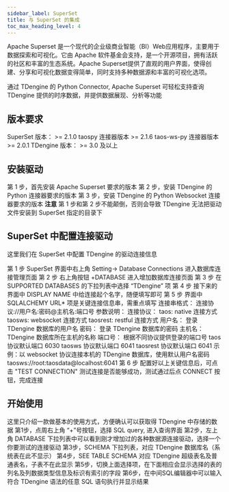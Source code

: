 ```yaml
---
sidebar_label: SuperSet
title: 与 SuperSet 的集成
toc_max_heading_level: 4
---
```

‌Apache Superset‌ 是一个现代的企业级商业智能（BI）Web应用程序，主要用于数据探索和可视化。它由 Apache 软件基金会支持，是一个开源项目，拥有活跃的社区和丰富的生态系统。Apache Superset提供了直观的用户界面，使得创建、分享和可视化数据变得简单，同时支持多种数据源和丰富的可视化选项‌。

通过 TDengine 的 Python Connector, ‌Apache Superset‌ 可轻松支持查询 TDengine 提供的时序数据，并提供数据展现、分析等功能

## 版本要求
SuperSet 版本： >= 2.1.0
taospy 连接器版本 >= 2.1.6
taos-ws-py 连接器版本 >= 2.0.1
TDengine 版本： >= 3.0 及以上

## 安装驱动
第 1 步，首先安装 ‌Apache Superset‌ 要求的版本
第 2 步，安装 TDengine 的 Python 连接器要求的版本
第 3 步，安装 TDengine 的 Python Websocket 连接器要求的版本
**注意** 第 1 步和第 2 步不能颠倒，否则会导致 TDengine 无法把驱动文件安装到 SuperSet 指定的目录下

## SuperSet 中配置连接驱动

这里我们在 SuperSet 中配置 TDengine 的驱动连接信息

第 1 步 SuperSet 界面中右上角 Setting-> Database Connections 进入数据库连接管理页面
第 2 步 右上角按钮 +DATABASE 进入增加数据库连接页面
第 3 步 在 SUPPORTED DATABASES 的下拉列表中选择 “TDengine” 项
第 4 步 接下来的界面中 DISPLAY NAME 中给连接起个名字，随便填写即可
第 5 步 界面中 SQLALCHEMY URL* 项是关键连接信息串，需重点填写
       连接串格式： 连接协议://用户名:密码@主机名:端口号
       参数说明：
         连接协议：
              taos:     native    连接方式
              taosws:   websocket 连接方式
              taosrest: restful   连接方式
         用户名： 登录 TDengine 数据库的用户名
         密码：   登录 TDengine 数据库的密码
         主机名： TDengine 数据库所在主机的名称
         端口号： 根据不同协议提供登录的端口号
                taos     协议默认端口 6030
                taosws   协议默认端口 6041
                taosrest 协议默认端口 6041
         示例：以 websocket 协议连接本机的 TDengine 数据库，使用默认用户名密码       
           taosws://root:taosdata@localhost:6041
第 6 步 配置好以上关键信息后，可点击 "TEST CONNECTION" 测试连接是否能够成功，测试通过后点 CONNECT 按钮，完成连接       
       

## 开始使用
这里只介绍一款做基本的使用方式，方便确认可以获取得 TDengine 中存储的数据
第1步，点周右上角 “+”号按钮，选择 SQL query, 进入查询界面
第2步，左上角 DATABASE 下拉列表中可以看到刚才增加过的各种数据源连接驱动，选择一个你要测试的连接驱动
第3步，SCHEMA 下拉列表，对应 TDengine 数据库名（系统表在此不显示）
第4步，SEE TABLE SCHEMA 对应 TDengine 超级表名及普通表名，子表不在此显示
第5步，切换上面选择项，在下面相应会显示选择的表的列名及列数据类型信息及标识有索引的字段
第6步，在中间SQL编辑器中可以输入符合 TDengine 语法的任意 SQL 语句执行并显示结果


